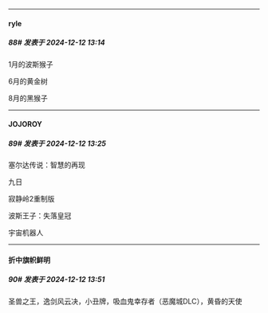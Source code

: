 ﻿
*****

####  ryle  
##### 88#       发表于 2024-12-12 13:14

1月的波斯猴子

6月的黄金树

8月的黑猴子


*****

####  JOJOROY  
##### 89#       发表于 2024-12-12 13:25

塞尔达传说：智慧的再现

九日

寂静岭2重制版

波斯王子：失落皇冠

宇宙机器人


*****

####  折中旗帜鲜明  
##### 90#       发表于 2024-12-12 13:51

圣兽之王，逸剑风云决，小丑牌，吸血鬼幸存者（恶魔城DLC），黄昏的天使

